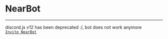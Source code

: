 # NearBot
***
discord.js v12 has been deprecated :/, bot does not work anymore
\
[`Invite NearBot`](https://tinyurl.com/nearbotx)
